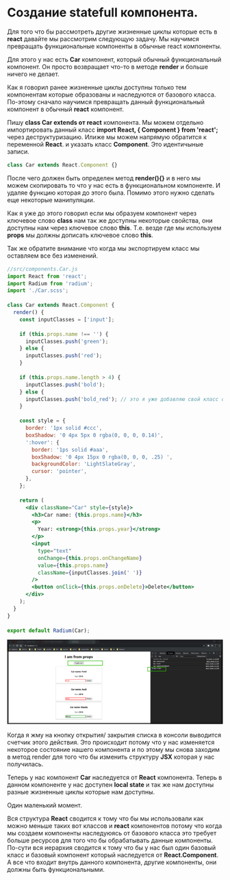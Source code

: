 # Создание statefull компонента.

Для того что бы рассмотреть другие жизненные циклы которые есть в **react** давайте мы рассмотрим следующую задачу. Мы научимся превращать функциональные компоненты в обычные react компоненты.

Для этого у нас есть **Car** компонент, который обычный функциональный компонент. Он просто возвращает что-то в методе **render** и больше ничего не делает.

Как я говорил ранее жизненные циклы доступны только тем компонентам которые образованы и наследуются от базового класса. По-этому сначало научимся превращать данный функциональный компонент в обычный **react** компонент.

Пишу **class Car extends от react** компонента. Мы можем отдельно импортировать данный класс **import React, { Component } from 'react';** через деструктуризацию. Илиже мы можем напрямую обратится к переменной **React**. и указать класс **Component**. Это идентичыные записи.

```js
class Car extends React.Component {}
```

После чего должен быть определен метод **render(){}** и в него мы можем скопировать то что у нас есть в функциональном компоненте. И удаляе функцию которая до этого была. Помимо этого нужно сделать еще некоторые манипуляции.

Как я уже до этого говорил если мы образуем компонент через ключевое слово **class** нам так же доступны некоторые свойства, они доступны нам через ключевое слово **this**. Т.е. везде где мы используем **props** мы должны дописать ключевое слово **this**.

Так же обратите внимание что когда мы экспортируем класс мы оставляем все без изменений.

```jsx
//src/components.Car.js
import React from 'react';
import Radium from 'radium';
import './Car.scss';

class Car extends React.Component {
  render() {
    const inputClasses = ['input'];

    if (this.props.name !== '') {
      inputClasses.push('green');
    } else {
      inputClasses.push('red');
    }

    if (this.props.name.length > 4) {
      inputClasses.push('bold');
    } else {
      inputClasses.push('bold_red'); // это я уже добавляю свой класс он вообще else не использует
    }

    const style = {
      border: '1px solid #ccc',
      boxShadow: '0 4px 5px 0 rgba(0, 0, 0, 0.14)',
      ':hover': {
        border: '1ps solid #aaa',
        boxShadow: '0 4px 15px 0 rgba(0, 0, 0, .25) ',
        backgroundColor: 'LightSlateGray',
        cursor: 'pointer',
      },
    };

    return (
      <div className="Car" style={style}>
        <h3>Сar name: {this.props.name}</h3>
        <p>
          Year: <strong>{this.props.year}</strong>
        </p>
        <input
          type="text"
          onChange={this.props.onChangeName}
          value={this.props.name}
          className={inputClasses.join(' ')}
        />
        <button onClick={this.props.onDelete}>Delete</button>
      </div>
    );
  }
}

export default Radium(Car);
```

![](img/007.png)

Когда я жму на кнопку открытия/ закрытия списка в консоли выводится счетчик этого действия. Это происходит потому что у нас изменяется некоторое состояние нашего компонента и по этому мы снова заходим в метод render для того что бы изменить структуру **JSX** которая у нас получилась.

Теперь у нас компонент **Car** наследуется от **React** компонента. Теперь в данном компоненте у нас доступен **local state** и так же нам доступны разные жизненные циклы которые нам доступны.

Один маленький момент.

Вся структура **React** сводится к тому что бы мы использовали как можно меньше таких вот классов и **react** компонентов потому что когда мы создаем компоненты наследуюясь от базового класса это требует больше ресурсов для того что бы обрабатывать данные компоненты. По-сути вся иерархия сводится к тому что бы у нас был один базовый класс и базовый компонент который наследуется от **React.Component**. А все что входит внутрь данного компонента, другие компоненты, они должны быть функциональными.
